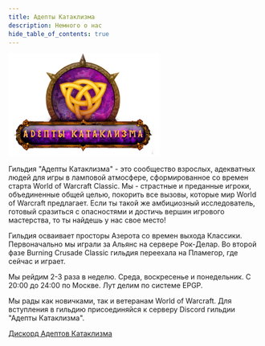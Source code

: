```yaml
---
title: Адепты Катаклизма
description: Немного о нас
hide_table_of_contents: true
---
```


<div className="text--center">

<span className="m10_img">

<img src="img/WoW_Adept_Logo2.png" width="60%" height="auto"></img>

</span>
</div>

<div className="text--justify about_text">

Гильдия "Адепты Катаклизма" - это сообщество взрослых, адекватных людей для игры в ламповой атмосфере, сформированное со
времен старта World of Warcraft Classic. Мы - страстные и преданные игроки, объединенные общей целью, покорить все
вызовы, которые мир World of Warcraft предлагает. Если ты такой же амбициозный исследователь, готовый сразиться с
опасностями и достичь вершин игрового мастерства, то ты найдешь у нас свое место!

Гильдия осваивает просторы Азерота со времен выхода Классики. Первоначально мы играли за Альянс на сервере Рок-Делар. Во
второй фазе Burning Crusade Classic гильдия переехала на Пламегор, где сейчас и играет.

Мы рейдим 2-3 раза в неделю. Среда, воскресенье и понедельник. С 20:00 до 24:00 по Москве. Лут делим по системе EPGP.

Мы рады как новичками, так и ветеранам World of Warcraft. Для вступления в гильдию присоединяйся к серверу Discord
гильдии "Адепты Катаклизма".

[Дискорд Адептов Катаклизма](https://discord.com/invite/NPSjpTeWwt)

</div>
